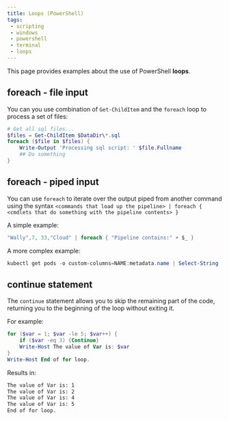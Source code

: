 ```yaml
---
title: Loops (PowerShell)
tags:
 - scripting
 - windows
 - powershell
 - terminal
 - loops
---
```


This page provides examples about the use of PowerShell **loops**.
<!--more-->

## foreach - file input

You can you use combination of `Get-ChildItem` and the `foreach` loop to process a set of files:

```powershell
# Get all sql files...
$files = Get-ChildItem $DataDir\*.sql
foreach ($file in $files) {
    Write-Output 'Processing sql script: ' $file.Fullname
    ## Do something
}
```

## foreach - piped input

You can use `foreach` to iterate over the output piped from another command using the syntax 
`<commands that load up the pipeline> | foreach { <cmdlets that do something with the pipeline contents> }`

A simple example:

```powershell
"Wally",7, 33,"Cloud" | foreach { "Pipeline contains:" + $_ }
```

A more complex example:

```powershell
kubectl get pods -o custom-columns=NAME:metadata.name | Select-String '^nginx' | foreach { "Found Pod Named: " + $_ }
```

## continue statement

The `continue` statement allows you to skip the remaining part of the code, returning you to the beginning of the loop without exiting it.

For example:
```powershell
for ($var = 1; $var -le 5; $var++) {
    if ($var -eq 3) {Continue}
    Write-Host The value of Var is: $var
}
Write-Host End of for loop.
```
Results in:
```txt
The value of Var is: 1
The value of Var is: 2
The value of Var is: 4
The value of Var is: 5
End of for loop.
```
